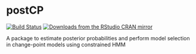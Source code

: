 # postCP

[![Build Status](https://travis-ci.org/malithj/postCP.svg)](https://travis-ci.org/malithj/postCP.svg)
[![Downloads from the RStudio CRAN mirror](http://cranlogs.r-pkg.org/badges/postCP)](https://cran.r-project.org/package=postCP)

A package to estimate posterior probabilities and perform model selection in change-point models using constrained HMM

